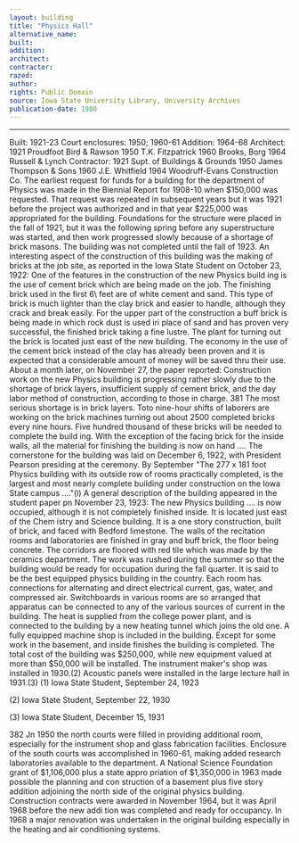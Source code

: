 ```yaml
---
layout: building
title: "Physics Hall"
alternative_name: 
built: 
addition:
architect: 
contractor: 
razed: 
author:
rights: Public Domain
source: Iowa State University Library, University Archives
publication-date: 1980 
---
```

---

Built: 1921-23 Court enclosures: 1950; 1960-61 Addition: 1964-68 
Architect: 1921 Proudfoot Bird & Rawson 1950 T.K. Fitzpatrick 1960 Brooks, Borg 1964 Russell & Lynch 
Contractor: 1921 Supt. of Buildings & Grounds 1950 James Thompson & Sons 1960 J.E. Whitfield 1964 Woodruff-Evans Construction Co. 
The earliest request for funds for a building for the department of Physics was made in the Biennial Report for 1908-10 when $150,000 was requested. That request was repeated in subsequent years but it was 1921 before the project was authorized and in that year $225,000 was appropriated for the building. 
Foundations for the structure were placed in the fall of 1921, but it was the following spring before any superstructure was started, and then work progressed slowly because of a shortage of brick masons. The building was not completed until the fall of 1923. 
An interesting aspect of the construction of this building was the making of bricks at the job site, as reported in the Iowa State Student on October 23, 1922: 
One of the features in the construction of the new Physics build ing is the use of cement brick which are being made on the job. 
The finishing brick used in the first 6\ feet are of white cement and sand. This type of brick is much lighter than the clay brick and easier to handle, although they crack and break easily. 
For the upper part of the construction a buff brick is being made in which rock dust is used iri place of sand and has proven very successful, the finished brick taking a fine lustre. 
The plant for turning out the brick is located just east of the new building. The economy in the use of the cement brick instead of the clay has already been proven and it is expected that a considerable amount of money will be saved thru their use. 
About a month later, on November 27, the paper reported: 
Construction work on the new Physics building is progressing rather slowly due to the shortage of brick layers, insufficient supply of cement brick, and the day labor method of construction, according to those in charge. 
381 
The most serious shortage is in brick layers. Toto nine-hour shifts of laborers are working on the brick machines turning out about 2500 completed bricks every nine hours. Five hundred thousand of these bricks will be needed to complete the build ing. 
With the exception of the facing brick for the inside walls, all the material for finishing the building is now on hand .... 
The cornerstone for the building was laid on December 6, 1922, with President Pearson presiding at the ceremony. 
By September "The 277 x 181 foot Physics building with its outside row of rooms practically completed, is the largest and most nearly complete building under construction on the Iowa State campus ...."(l) 
A general description of the building appeared in the student paper pn November 23, 1923: 
The new Physics building .... is now occupied, although it is not completely finished inside. It is located just east of the Chem istry and Science building. It is a one story construction, built of brick, and faced with Bedford limestone. The walls of 
the recitation rooms and laboratories are finished in gray and buff brick, the floor being concrete. The corridors are floored with red tile which was made by the ceramics department. The work was rushed during the summer so that the building would be ready for occupation during the fall quarter. It is said to be 
the best equipped physics building in the country. Each room has connections for alternating and direct electrical current, gas, water, and compressed air. Switchboards in various rooms are so arranged that apparatus can be connected to any of the various sources of current in the building. The heat is supplied from 
the college power plant, and is connected to the building by a new heating tunnel which joins the old one. A fully equipped machine shop is included in the building. Except for some work in the basement, and inside finishes the building is completed. The total cost of the building was $250,000, while new equipment valued at more than $50,000 will be installed. 
The instrument maker's shop was installed in 1930.(2) Acoustic panels were installed in the large lecture hall in 1931.(3) 
(1) 
Iowa State Student, September 24, 1923 

(2) 
Iowa State Student, September 22, 1930 

(3) 
Iowa State Student, December 15, 1931 


382 
Jn 1950 the north courts were filled in providing additional room, especially for the instrument shop and glass fabrication facilities. Enclosure of the south courts was accomplished in 1960-61, making added research laboratories available to the department. 
A National Science Foundation grant of $1,106,000 plus a state appro priation of $1,350,000 in 1963 made possible the planning and con struction of a basement plus five story addition adjoining the north side of the original physics building. Construction contracts were awarded in November 1964, but it was April 1968 before the new addi tion was completed and ready for occupancy. 
In 1968 a major renovation was undertaken in the original building 
especially in the heating and air conditioning systems.